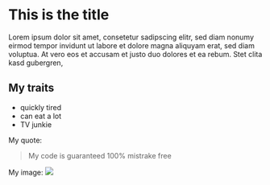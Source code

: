 # This is the title #
Lorem ipsum dolor sit amet, consetetur sadipscing elitr, sed diam nonumy eirmod tempor invidunt ut labore et dolore magna aliquyam erat, sed diam voluptua. At vero eos et accusam et justo duo dolores et ea rebum. Stet clita kasd gubergren,
## My traits ##
* quickly tired
* can eat a lot
* TV junkie

My quote:
> My code is guaranteed 100% mistrake free

My image:
<img src="https://upload.wikimedia.org/wikipedia/commons/e/e3/User_Avatar_Person_Info_Information-512.png" />